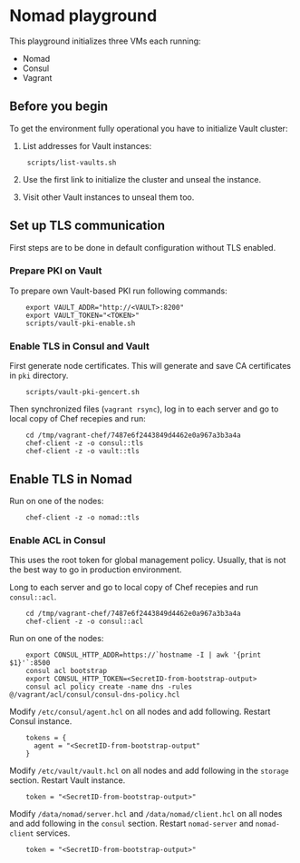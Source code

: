 # Nomad playground

This playground initializes three VMs each running:

* Nomad
* Consul
* Vagrant

## Before you begin

To get the environment fully operational you have to initialize
Vault cluster:

1. List addresses for Vault instances:

        scripts/list-vaults.sh

1. Use the first link to initialize the cluster and unseal
   the instance.

1. Visit other Vault instances to unseal them too.

## Set up TLS communication 

First steps are to be done in default configuration without TLS enabled.

### Prepare PKI on Vault

To prepare own Vault-based PKI run following commands:

        export VAULT_ADDR="http://<VAULT>:8200"
        export VAULT_TOKEN="<TOKEN>"
        scripts/vault-pki-enable.sh

### Enable TLS in Consul and Vault

First generate node certificates. This will generate and save CA certificates in `pki` directory.

        scripts/vault-pki-gencert.sh

Then synchronized files (`vagrant rsync`), log in to each server and go to local copy of Chef recepies and run:

        cd /tmp/vagrant-chef/7487e6f2443849d4462e0a967a3b3a4a
        chef-client -z -o consul::tls
        chef-client -z -o vault::tls

## Enable TLS in Nomad

Run on one of the nodes:

        chef-client -z -o nomad::tls

### Enable ACL in Consul

This uses the root token for global management policy. Usually, that is not the best way to go in production environment.

Long to each server and go to local copy of Chef recepies and run `consul::acl`.

        cd /tmp/vagrant-chef/7487e6f2443849d4462e0a967a3b3a4a
        chef-client -z -o consul::acl

Run on one of the nodes:

        export CONSUL_HTTP_ADDR=https://`hostname -I | awk '{print $1}'`:8500
        consul acl bootstrap
        export CONSUL_HTTP_TOKEN=<SecretID-from-bootstrap-output>
        consul acl policy create -name dns -rules @/vagrant/acl/consul/consul-dns-policy.hcl

Modify `/etc/consul/agent.hcl` on all nodes and add following. Restart Consul instance.

        tokens = {
          agent = "<SecretID-from-bootstrap-output"
        }

Modify `/etc/vault/vault.hcl` on all nodes and add following in the `storage` section. Restart Vault instance.

        token = "<SecretID-from-bootstrap-output>"

Modify `/data/nomad/server.hcl` and `/data/nomad/client.hcl` on all nodes and add following  in the `consul` section. Restart `nomad-server` and `nomad-client` services.

        token = "<SecretID-from-bootstrap-output>"
